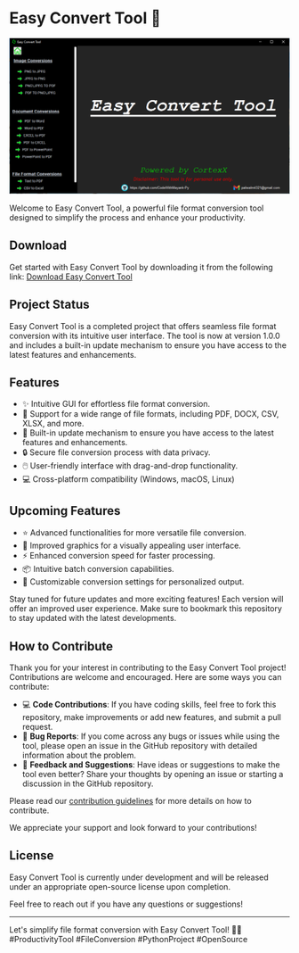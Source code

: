 # Easy Convert Tool 🚀

![Easy Convert Tool](https://github.com/CodeWithMayank-Py/easy-convert-tool/blob/main/ECTool_image.png)

Welcome to Easy Convert Tool, a powerful file format conversion tool designed to simplify the process and enhance your productivity.

## Download

Get started with Easy Convert Tool by downloading it from the following link: [Download Easy Convert Tool](https://drive.google.com/drive/folders/1yuMe_az3qaygMWr25jgn9yQReZrBdqFG?usp=sharing)

## Project Status

Easy Convert Tool is a completed project that offers seamless file format conversion with its intuitive user interface. The tool is now at version 1.0.0 and includes a built-in update mechanism to ensure you have access to the latest features and enhancements.


## Features

- ✨ Intuitive GUI for effortless file format conversion.
- 📁 Support for a wide range of file formats, including PDF, DOCX, CSV, XLSX, and more.
- 🔄 Built-in update mechanism to ensure you have access to the latest features and enhancements.
- 🔒 Secure file conversion process with data privacy.
- 🖱️ User-friendly interface with drag-and-drop functionality.
- 💻 Cross-platform compatibility (Windows, macOS, Linux)

## Upcoming Features

- ⭐️ Advanced functionalities for more versatile file conversion.
- 🚀 Improved graphics for a visually appealing user interface.
- ⚡️ Enhanced conversion speed for faster processing.
- 📦 Intuitive batch conversion capabilities.
- 🎨 Customizable conversion settings for personalized output.

Stay tuned for future updates and more exciting features! Each version will offer an improved user experience. Make sure to bookmark this repository to stay updated with the latest developments.


## How to Contribute

Thank you for your interest in contributing to the Easy Convert Tool project! Contributions are welcome and encouraged. Here are some ways you can contribute:

- 💻 **Code Contributions**: If you have coding skills, feel free to fork this repository, make improvements or add new features, and submit a pull request.
- 🐛 **Bug Reports**: If you come across any bugs or issues while using the tool, please open an issue in the GitHub repository with detailed information about the problem.
- 🌟 **Feedback and Suggestions**: Have ideas or suggestions to make the tool even better? Share your thoughts by opening an issue or starting a discussion in the GitHub repository.

Please read our [contribution guidelines](CONTRIBUTING.md) for more details on how to contribute.

We appreciate your support and look forward to your contributions!
## License

Easy Convert Tool is currently under development and will be released under an appropriate open-source license upon completion.

Feel free to reach out if you have any questions or suggestions!

---

Let's simplify file format conversion with Easy Convert Tool! 🎉💼 #ProductivityTool #FileConversion #PythonProject #OpenSource
